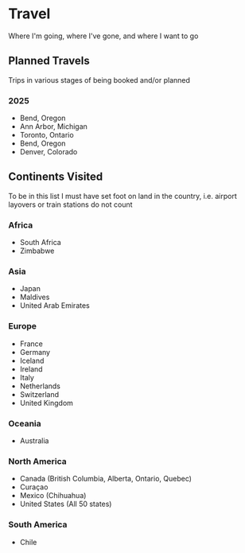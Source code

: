 # Travel
Where I'm going, where I've gone, and where I want to go

## Planned Travels  
Trips in various stages of being booked and/or planned


### 2025
- Bend, Oregon
- Ann Arbor, Michigan
- Toronto, Ontario
- Bend, Oregon
- Denver, Colorado

## Continents Visited
To be in this list I must have set foot on land in the country, i.e. airport layovers or train stations do not count

### Africa
- South Africa
- Zimbabwe  

### Asia
- Japan
- Maldives
- United Arab Emirates

### Europe
- France
- Germany
- Iceland
- Ireland
- Italy
- Netherlands
- Switzerland
- United Kingdom

### Oceania
- Australia

### North America
- Canada (British Columbia, Alberta, Ontario, Quebec) 
- Curaçao  
- Mexico (Chihuahua)
- United States (All 50 states)

### South America
- Chile


